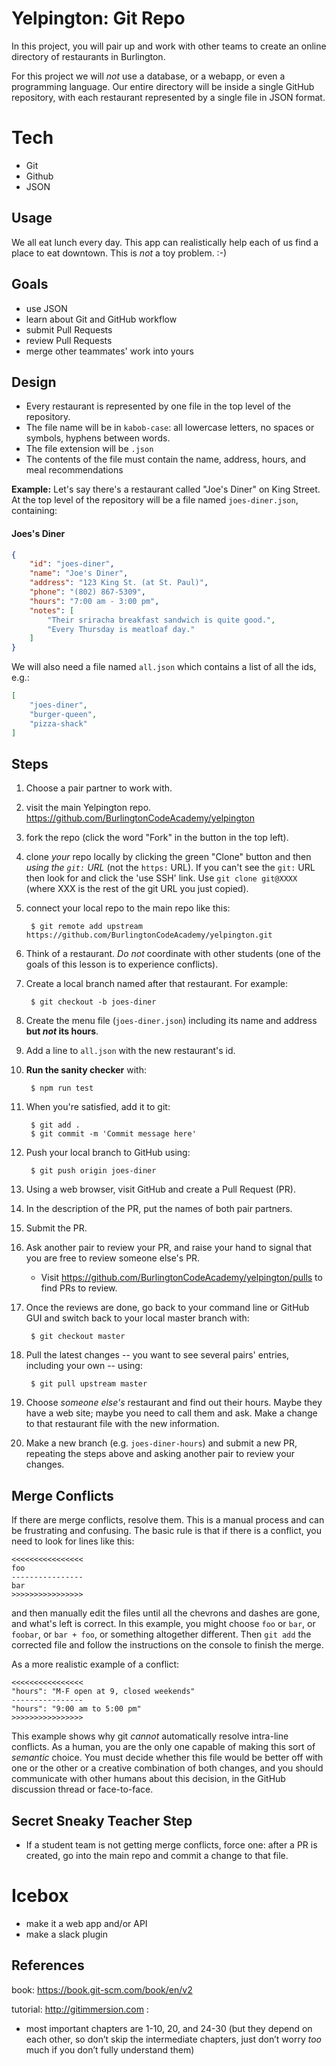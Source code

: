 # Yelpington: Git Repo

In this project, you will pair up and work with other teams to create an online directory of restaurants in Burlington.

For this project we will *not* use a database, or a webapp, or even a programming language. Our entire directory will be inside a single GitHub repository, with each restaurant represented by a single file in JSON format.

# Tech

* Git
* Github
* JSON

## Usage

We all eat lunch every day. This app can realistically help each of us find a place to eat downtown. This is *not* a toy problem. :-)

## Goals

* use JSON
* learn about Git and GitHub workflow
* submit Pull Requests
* review Pull Requests
* merge other teammates' work into yours

## Design

  * Every restaurant is represented by one file in the top level of the repository.
  * The file name will be in `kabob-case`: all lowercase letters, no spaces or symbols, hyphens between words.
  * The file extension will be `.json`
  * The contents of the file must contain the name, address, hours, and meal recommendations

**Example:** Let's say there's a restaurant called "Joe's Diner" on King Street. At the top level of the repository will be a file named `joes-diner.json`, containing:

#### Joes's Diner

```json
{
    "id": "joes-diner",
    "name": "Joe's Diner",
    "address": "123 King St. (at St. Paul)",
    "phone": "(802) 867-5309",
    "hours": "7:00 am - 3:00 pm",
    "notes": [
        "Their sriracha breakfast sandwich is quite good.",
        "Every Thursday is meatloaf day."
    ]
}
```

We will also need a file named `all.json` which contains a list of all the ids, e.g.:

```json
[
    "joes-diner",
    "burger-queen",
    "pizza-shack"
]
```

## Steps

1. Choose a pair partner to work with.
1. visit the main Yelpington repo. <https://github.com/BurlingtonCodeAcademy/yelpington>
1. fork the repo (click the word "Fork" in the button in the top left).
1. clone *your* repo locally by clicking the green "Clone" button and then *using the `git:` URL* (not the `https:` URL). If you can't see the `git:` URL then look for and click the 'use SSH' link. Use `git clone git@XXXX` (where XXX is the rest of the git URL you just copied).
1. connect your local repo to the main repo like this:

        $ git remote add upstream https://github.com/BurlingtonCodeAcademy/yelpington.git

1. Think of a restaurant. *Do not* coordinate with other students (one of the goals of this lesson is to experience conflicts).
1. Create a local branch named after that restaurant. For example:

        $ git checkout -b joes-diner

1. Create the menu file (`joes-diner.json`) including its name and address **but *not* its hours**.
1. Add a line to `all.json` with the new restaurant's id.
1. **Run the sanity checker** with:

        $ npm run test

1. When you're satisfied, add it to git:

        $ git add .
        $ git commit -m 'Commit message here'

1. Push your local branch to GitHub using:

        $ git push origin joes-diner

1. Using a web browser, visit GitHub and create a Pull Request (PR).
1. In the description of the PR, put the names of both pair partners.
1. Submit the PR.
1. Ask another pair to review your PR, and raise your hand to signal that you are free to review someone else's PR. 
    - Visit <https://github.com/BurlingtonCodeAcademy/yelpington/pulls> to find PRs to review.
1. Once the reviews are done, go back to your command line or GitHub GUI and switch back to your local master branch with:

        $ git checkout master

1. Pull the latest changes -- you want to see several pairs' entries, including your own -- using:

        $ git pull upstream master  

1. Choose *someone else's* restaurant and find out their hours. Maybe they have a web site; maybe you need to call them and ask. Make a change to that restaurant file with the new information.
1. Make a new branch (e.g. `joes-diner-hours`) and submit a new PR, repeating the steps above and asking another pair to review your changes.

## Merge Conflicts

If there are merge conflicts, resolve them. This is a manual process and can be frustrating and confusing. The basic rule is that if there is a conflict, you need to look for lines like this:

```
<<<<<<<<<<<<<<<<
foo
----------------
bar
>>>>>>>>>>>>>>>>
```

and then manually edit the files until all the chevrons and dashes are gone, and what's left is correct. In this example, you might choose `foo` or `bar`, or `foobar`, or `bar + foo`, or something altogether different. Then `git add` the corrected file and follow the instructions on the console to finish the merge.

As a more realistic example of a conflict:

```
<<<<<<<<<<<<<<<<
"hours": "M-F open at 9, closed weekends"
----------------
"hours": "9:00 am to 5:00 pm"
>>>>>>>>>>>>>>>>
```

This example shows why git *cannot* automatically resolve intra-line conflicts. As a human, you are the only one capable of making this sort of *semantic* choice. You must decide whether this file would be better off with one or the other or a creative combination of both changes, and you should communicate with other humans about this decision, in the GitHub discussion thread or face-to-face.

## Secret Sneaky Teacher Step

* If a student team is not getting merge conflicts, force one: after a PR is created, go into the main repo and commit a change to that file.  

# Icebox

* make it a web app and/or API
* make a slack plugin

## References

book: https://book.git-scm.com/book/en/v2

tutorial: http://gitimmersion.com :
 
  * most important chapters are 1-10, 20, and 24-30 (but they depend on each other, so don’t skip the intermediate chapters, just don’t worry *too* much if you don’t fully understand them)

